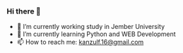 ### Hi there 👋

- 🔭 I’m currently working study in Jember University
- 🌱 I’m currently learning Python and WEB Development
- 📫 How to reach me: kanzulf.16@gmail.com


<!--
**KanzulF/KanzulF** is a ✨ _special_ ✨ repository because its `README.md` (this file) appears on your GitHub profile.

Here are some ideas to get you started:

